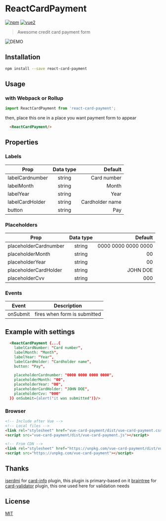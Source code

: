 # ReactCardPayment

[![npm](https://img.shields.io/npm/v/vue-card-payment.svg)](https://www.npmjs.com/package/vue-card-payment) [![vue2](https://img.shields.io/badge/vue-2.x-brightgreen.svg)](https://vuejs.org/)

> Awesome credit card payment form

![DEMO](https://media.giphy.com/media/46zASYmXsfOUprZXcr/giphy.gif)

## Installation

```bash
npm install --save react-card-payment
```

## Usage

### with Webpack or Rollup

```js
import ReactCardPayment from 'react-card-payment';
```

then, place this one in a place you want payment form to appear
```html
  <ReactCardPayment/>
```

## Properties

### Labels
| Prop        | Data type           | Default  |
| ------------- |:-------------:| -----:|
| labelCardnumber         | string | Card number |
| labelMonth              | string | Month |
| labelYear               | string | Year |
| labelCardHolder         | string | Cardholder name |
| button              | string | Pay |

### Placeholders
| Prop        | Data type           | Default  |
| ------------- |:-------------:| -----:|
| placeholderCardnumber         | string | 0000 0000 0000 0000 |
| placeholderMonth              | string | 00 |
| placeholderYear               | string | 00 |
| placeholderCardHolder         | string | JOHN DOE |
| placeholderCvv              | string | 000 |

### Events
| Event        | Description          
| ------------- |:-------------:|
| onSubmit      | fires when form is submitted |

## Example with settings
```html
  <ReactCardPayment {...{
    labelCardNumber: "Card number",
    labelMonth: "Month",
    labelYear: "Year",
    labelCardHolder: "Cardholder name",
    button: "Pay",

    placeholderCardnumber: "0000 0000 0000 0000",
    placeholderMonth: "00",
    placeholderYear: "00",
    placeholderCardHolder: "JOHN DOE",
    placeholderCvv: "000"
  }} onSubmit={alert('it was submitted')}/>
```


### Browser

```html
<!-- Include after Vue -->
<!-- Local files -->
<link rel="stylesheet" href="vue-card-payment/dist/vue-card-payment.css"></link>
<script src="vue-card-payment/dist/vue-card-payment.js"></script>

<!-- From CDN -->
<link rel="stylesheet" href="https://unpkg.com/vue-card-payment/dist/vue-card-payment.css"></link>
<script src="https://unpkg.com/vue-card-payment"></script>
```

## Thanks
[iserdmi](https://www.npmjs.com/~iserdmi) for [card-info](https://www.npmjs.com/package/card-info) plugin, this plugin is primary-based on it
[braintree](https://www.npmjs.com/~braintree) for [card-validator](https://www.npmjs.com/package/card-validator) plugin, this one used here for validation needs

## License

[MIT](http://opensource.org/licenses/MIT)
